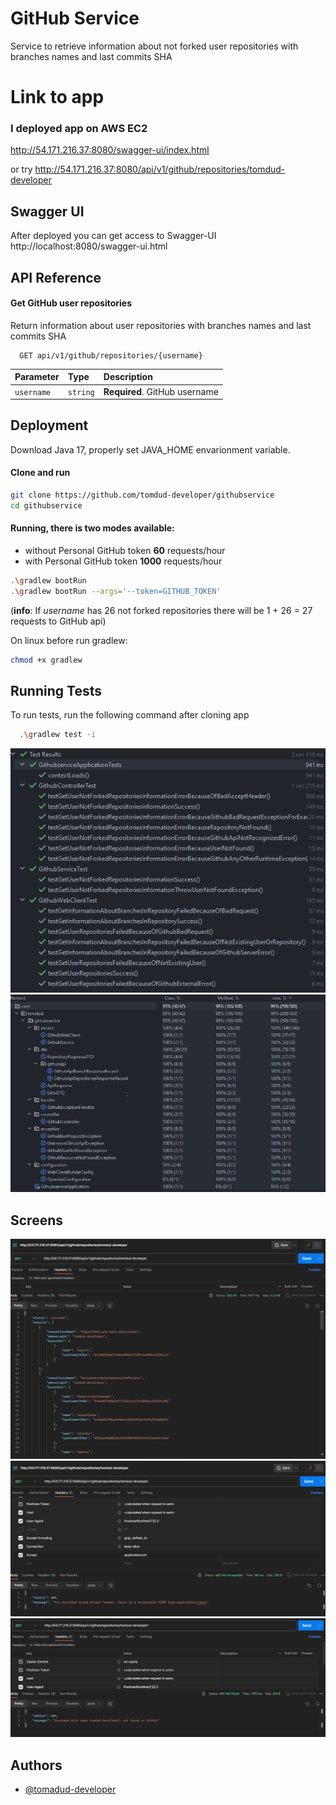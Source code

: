 
# GitHub Service

Service to retrieve information about not forked user repositories with branches names and last commits SHA

# Link to app
### I deployed app on AWS EC2
http://54.171.216.37:8080/swagger-ui/index.html


or try http://54.171.216.37:8080/api/v1/github/repositories/tomdud-developer
## Swagger UI
After deployed you can get access to Swagger-UI http://localhost:8080/swagger-ui.html

## API Reference

#### Get GitHub user repositories
Return information about user repositories with branches names and last commits SHA

```http
  GET api/v1/github/repositories/{username}
```

| Parameter  | Type     | Description                   |
|:-----------|:---------|:------------------------------|
| `username` | `string` | **Required**. GitHub username |




## Deployment

Download Java 17, properly set JAVA_HOME envarionment variable.

#### Clone and run
```bash
git clone https://github.com/tomdud-developer/githubservice
cd githubservice
```
#### Running, there is two modes available:
- without Personal GitHub token **60** requests/hour
- with Personal GitHub token **1000** requests/hour 
```bash
.\gradlew bootRun
.\gradlew bootRun --args='--token=GITHUB_TOKEN'
```
(**info**: If _username_ has 26 not forked repositories there will be 1 + 26 = 27 requests to GitHub api)


On linux before run gradlew:
```bash
chmod +x gradlew
```

## Running Tests

To run tests, run the following command after cloning app

```bash
  .\gradlew test -i
```
![tests.png](assets%2Ftests.png)
![coverage.png](assets%2Fcoverage.png)

## Screens
![goodResponse.png](assets%2FgoodResponse.png)
![wrongHeader.png](assets%2FwrongHeader.png)
![userNotFound.png](assets%2FuserNotFound.png)


## Authors

- [@tomadud-developer](https://www.github.com/tomadud-developer)

